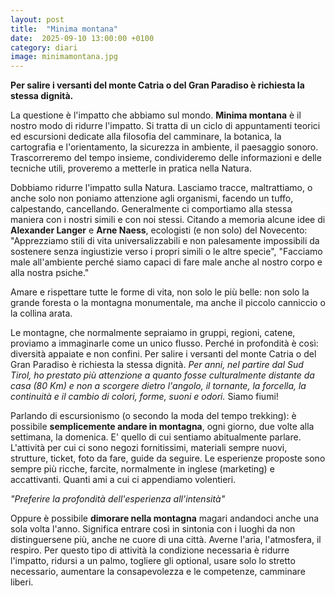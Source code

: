 ```yaml
---
layout: post
title:  "Minima montana"
date:  2025-09-10 13:00:00 +0100
category: diari  
image: minimamontana.jpg
---
```


**Per salire i versanti del monte Catria o del Gran Paradiso è richiesta la stessa dignità.**

La questione è l'impatto che abbiamo sul mondo.
**Minima montana** è il nostro modo di ridurre l'impatto.
Si tratta di un ciclo di appuntamenti teorici ed escursioni dedicate alla filosofia del camminare, la botanica, la cartografia e l'orientamento, la sicurezza in ambiente, il paesaggio sonoro.
Trascorreremo del tempo insieme, condivideremo delle informazioni e delle tecniche utili, proveremo a metterle in pratica nella Natura.

Dobbiamo ridurre l'impatto sulla Natura. Lasciamo tracce, maltrattiamo, o anche solo non poniamo attenzione agli organismi, facendo un tuffo, calpestando, cancellando.
Generalmente ci comportiamo alla stessa maniera con i nostri simili e con noi stessi. 
Citando a memoria alcune idee di **Alexander Langer** e **Arne Naess**, ecologisti (e non solo) del Novecento: 
"Apprezziamo stili di vita universalizzabili e non palesamente impossibili da sostenere senza ingiustizie verso i propri simili o le altre specie",
"Facciamo male all'ambiente perché siamo capaci di fare male anche al nostro corpo e alla nostra psiche."

Amare e rispettare tutte le forme di vita, non solo le più belle: non solo la grande foresta o la montagna monumentale, ma anche il piccolo canniccio o la collina arata.

Le montagne, che normalmente sepraiamo in gruppi, regioni, catene, proviamo a immaginarle come un unico flusso. Perché in profondità è così: diversità appaiate e non confini.
Per salire i versanti del monte Catria o del Gran Paradiso è richiesta la stessa dignità.
*Per anni, nel partire dal Sud Tirol, ho prestato più attenzione a quanto fosse culturalmente distante da casa (80 Km) e non a scorgere dietro l'angolo, il tornante, la forcella, la continuità e il cambio di colori, forme, suoni e odori.*
Siamo fiumi!

Parlando di escursionismo (o secondo la moda del tempo trekking): è possibile **semplicemente andare in montagna**, ogni giorno, due volte alla settimana, la domenica. E' quello di cui sentiamo abitualmente parlare.
L'attività per cui ci sono negozi fornitissimi, materiali sempre nuovi, strutture, ticket, foto da fare, guide da seguire. 
Le esperienze proposte sono sempre più ricche, farcite, normalmente in inglese (marketing) e accattivanti. Quanti ami a cui ci appendiamo volentieri.

*"Preferire la profondità dell'esperienza all'intensità"*

Oppure è possibile **dimorare nella montagna** magari andandoci anche una sola volta l'anno. Significa entrare così in sintonia con i luoghi da non distinguersene più, anche ne cuore di una città.
Averne l'aria, l'atmosfera, il respiro.
Per questo tipo di attività la condizione necessaria è ridurre l'impatto, ridursi a un palmo, togliere gli optional, usare solo lo stretto necessario, aumentare la consapevolezza e le competenze, camminare liberi.




